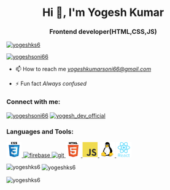 <h1 align="center">Hi 👋, I'm Yogesh Kumar</h1>
<h3 align="center">Frontend developer(HTML,CSS,JS)</h3>


<p align="left"> <a href="https://github.com/ryo-ma/github-profile-trophy"><img src="https://github-profile-trophy.vercel.app/?username=yogeshks6" alt="yogeshks6" /></a> </p>

<p align="left"> <a href="https://twitter.com/yogeshsoni66" target="blank"><img src="https://img.shields.io/twitter/follow/yogeshsoni66?logo=twitter&style=for-the-badge" alt="yogeshsoni66" /></a> </p>

- 📫 How to reach me *yogeshkumarsoni66@gmail.com*

- ⚡ Fun fact *Always confused*

<h3 align="left">Connect with me:</h3>
<p align="left">
<a href="https://twitter.com/yogeshsoni66" target="blank"><img align="center" src="https://raw.githubusercontent.com/rahuldkjain/github-profile-readme-generator/master/src/images/icons/Social/twitter.svg" alt="yogeshsoni66" height="30" width="40" /></a>
<a href="https://instagram.com/yogesh_dev_official" target="blank"><img align="center" src="https://raw.githubusercontent.com/rahuldkjain/github-profile-readme-generator/master/src/images/icons/Social/instagram.svg" alt="yogesh_dev_official" height="30" width="40" /></a>
</p>

<h3 align="left">Languages and Tools:</h3>
<p align="left"> <a href="https://www.w3schools.com/css/" target="_blank" rel="noreferrer"> <img src="https://raw.githubusercontent.com/devicons/devicon/master/icons/css3/css3-original-wordmark.svg" alt="css3" width="40" height="40"/> </a> <a href="https://firebase.google.com/" target="_blank" rel="noreferrer"> <img src="https://www.vectorlogo.zone/logos/firebase/firebase-icon.svg" alt="firebase" width="40" height="40"/> </a> <a href="https://git-scm.com/" target="_blank" rel="noreferrer"> <img src="https://www.vectorlogo.zone/logos/git-scm/git-scm-icon.svg" alt="git" width="40" height="40"/> </a> <a href="https://www.w3.org/html/" target="_blank" rel="noreferrer"> <img src="https://raw.githubusercontent.com/devicons/devicon/master/icons/html5/html5-original-wordmark.svg" alt="html5" width="40" height="40"/> </a> <a href="https://developer.mozilla.org/en-US/docs/Web/JavaScript" target="_blank" rel="noreferrer"> <img src="https://raw.githubusercontent.com/devicons/devicon/master/icons/javascript/javascript-original.svg" alt="javascript" width="40" height="40"/> </a> <a href="https://www.linux.org/" target="_blank" rel="noreferrer"> <img src="https://raw.githubusercontent.com/devicons/devicon/master/icons/linux/linux-original.svg" alt="linux" width="40" height="40"/> </a> <a href="https://reactjs.org/" target="_blank" rel="noreferrer"> <img src="https://raw.githubusercontent.com/devicons/devicon/master/icons/react/react-original-wordmark.svg" alt="react" width="40" height="40"/> </a> </p>

<p><img align="left" src="https://github-readme-stats.vercel.app/api/top-langs?username=yogeshks6&show_icons=true&locale=en&layout=compact" alt="yogeshks6" /></p>

<p>&nbsp;<img align="center" src="https://github-readme-stats.vercel.app/api?username=yogeshks6&show_icons=true&locale=en" alt="yogeshks6" /></p>

<p><img align="center" src="https://github-readme-streak-stats.herokuapp.com/?user=yogeshks6&" alt="yogeshks6" /></p>
